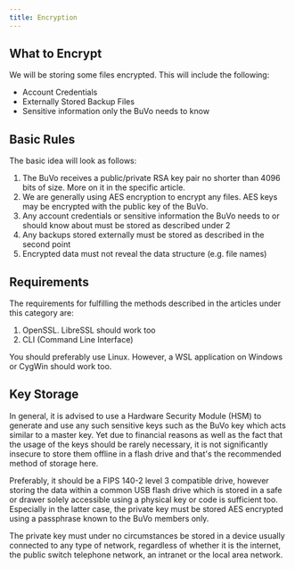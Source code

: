 ```yaml
---
title: Encryption
---
```


## What to Encrypt
We will be storing some files encrypted. This will include the following:

* Account Credentials
* Externally Stored Backup Files
* Sensitive information only the BuVo needs to know

## Basic Rules
The basic idea will look as follows:

1. The BuVo receives a public/private RSA key pair no shorter than 4096 bits of size. More on it in the specific article.
2. We are generally using AES encryption to encrypt any files. AES keys may be encrypted with the public key of the BuVo.
3. Any account credentials or sensitive information the BuVo needs to or should know about must be stored as described under 2
4. Any backups stored externally must be stored as described in the second point
5. Encrypted data must not reveal the data structure (e.g. file names)

## Requirements
The requirements for fulfilling the methods described in the articles under this category are:

1. OpenSSL. LibreSSL should work too
2. CLI (Command Line Interface)

You should preferably use Linux. However, a WSL application on Windows or CygWin should work too.

## Key Storage
In general, it is advised to use a Hardware Security Module (HSM) to generate and use any such sensitive keys such as the BuVo key which acts similar to a master key. Yet due to financial reasons as well as the fact that the usage of the keys should be rarely necessary, it is not significantly insecure to store them offline in a flash drive and that's the recommended method of storage here.

Preferably, it should be a FIPS 140-2 level 3 compatible drive, however storing the data within a common USB flash drive which is stored in a safe or drawer solely accessible using a physical key or code is sufficient too. Especially in the latter case, the private key must be stored AES encrypted using a passphrase known to the BuVo members only.

The private key must under no circumstances be stored in a device usually connected to any type of network, regardless of whether it is the internet, the public switch telephone network, an intranet or the local area network.